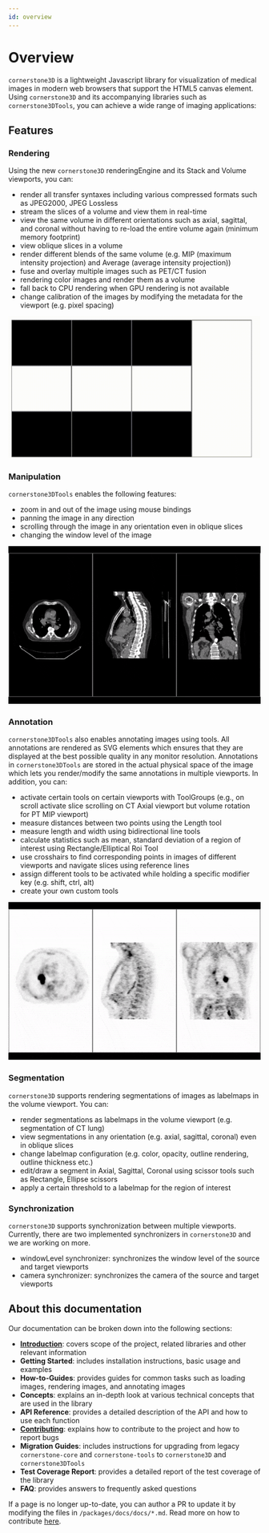 ```yaml
---
id: overview
---
```


# Overview


`cornerstone3D` is a lightweight Javascript library for visualization of medical images in modern web browsers that support the HTML5 canvas element.
Using `cornerstone3D` and its accompanying libraries such as `cornerstone3DTools`, you can achieve a wide range of imaging applications:

## Features

### Rendering
Using the new `cornerstone3D` renderingEngine and its Stack and Volume viewports, you can:

- render all transfer syntaxes including various compressed formats such as JPEG2000, JPEG Lossless
- stream the slices of a volume and view them in real-time
- view the same volume in different orientations such as axial, sagittal, and coronal without having to re-load the entire volume again (minimum memory footprint)
- view oblique slices in a volume
- render different blends of the same volume (e.g. MIP (maximum intensity projection) and Average (average intensity projection))
- fuse and overlay multiple images such as PET/CT fusion
- rendering color images and render them as a volume
- fall back to CPU rendering when GPU rendering is not available
- change calibration of the images by modifying the metadata for the viewport (e.g. pixel spacing)

![](../assets/overview-rendering.gif)

### Manipulation
`cornerstone3DTools` enables the following features:

- zoom in and out of the image using mouse bindings
- panning the image in any direction
- scrolling through the image in any orientation even in oblique slices
- changing the window level of the image

![](../assets/overview-manipulation.gif)

### Annotation
`cornerstone3DTools` also enables annotating images using tools. All annotations are
rendered as SVG elements which ensures that they are displayed at the best possible quality
in any monitor resolution. Annotations in `cornerstone3DTools` are stored
in the actual physical space of the image which lets you render/modify the same annotations in multiple viewports.
In addition, you can:

- activate certain tools on certain viewports with ToolGroups (e.g., on scroll activate slice scrolling on CT Axial viewport but volume rotation for PT MIP viewport)
- measure distances between two points using the Length tool
- measure length and width using bidirectional line tools
- calculate statistics such as mean, standard deviation of a region of interest using Rectangle/Elliptical Roi Tool
- use crosshairs to find corresponding points in images of different viewports and navigate slices using reference lines
- assign different tools to be activated while holding a specific modifier key (e.g. shift, ctrl, alt)
- create your own custom tools

![](../assets/overview-annotation.gif)

### Segmentation
`cornerstone3D` supports rendering segmentations of images as labelmaps in the volume viewport.
You can:

- render segmentations as labelmaps in the volume viewport (e.g. segmentation of CT lung)
- view segmentations in any orientation (e.g. axial, sagittal, coronal) even in oblique slices
- change labelmap configuration (e.g. color, opacity, outline rendering, outline thickness etc.)
- edit/draw a segment in Axial, Sagittal, Coronal using scissor tools such as Rectangle, Ellipse scissors
- apply a certain threshold to a labelmap for the region of interest


### Synchronization
`cornerstone3D` supports synchronization between multiple viewports. Currently, there
are two implemented synchronizers in `cornerstone3D` and we are working on more.

- windowLevel synchronizer: synchronizes the window level of the source and target viewports
- camera synchronizer: synchronizes the camera of the source and target viewports


## About this documentation

Our documentation can be broken down into the following sections:

- [**Introduction**](/docs/category/introduction): covers scope of the project, related libraries and other relevant information
- **Getting Started**: includes installation instructions, basic usage and examples
- **How-to-Guides**: provides guides for common tasks such as loading images, rendering images, and annotating images
- **Concepts**: explains an in-depth look at various technical concepts that are used in the library
- **API Reference**: provides a detailed description of the API and how to use each function
- [**Contributing**](/docs/category/contributing/): explains how to contribute to the project and how to report bugs
- **Migration Guides**: includes instructions for upgrading from legacy `cornerstone-core` and `cornerstone-tools` to `cornerstone3D` and `cornerstone3DTools`
- **Test Coverage Report**: provides a detailed report of the test coverage of the library
- **FAQ**: provides answers to frequently asked questions




If a page is no longer up-to-date, you can author a PR to update it by modifying
the files in `/packages/docs/docs/*.md`. Read more on how to contribute [here](../contribute/pull-request.md).
